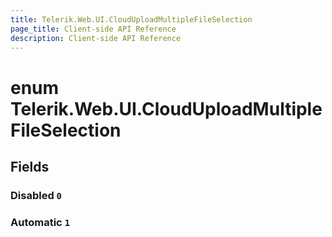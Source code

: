 ```yaml
---
title: Telerik.Web.UI.CloudUploadMultipleFileSelection
page_title: Client-side API Reference
description: Client-side API Reference
---
```


# enum Telerik.Web.UI.CloudUploadMultipleFileSelection

## Fields

### Disabled `0`

### Automatic `1`